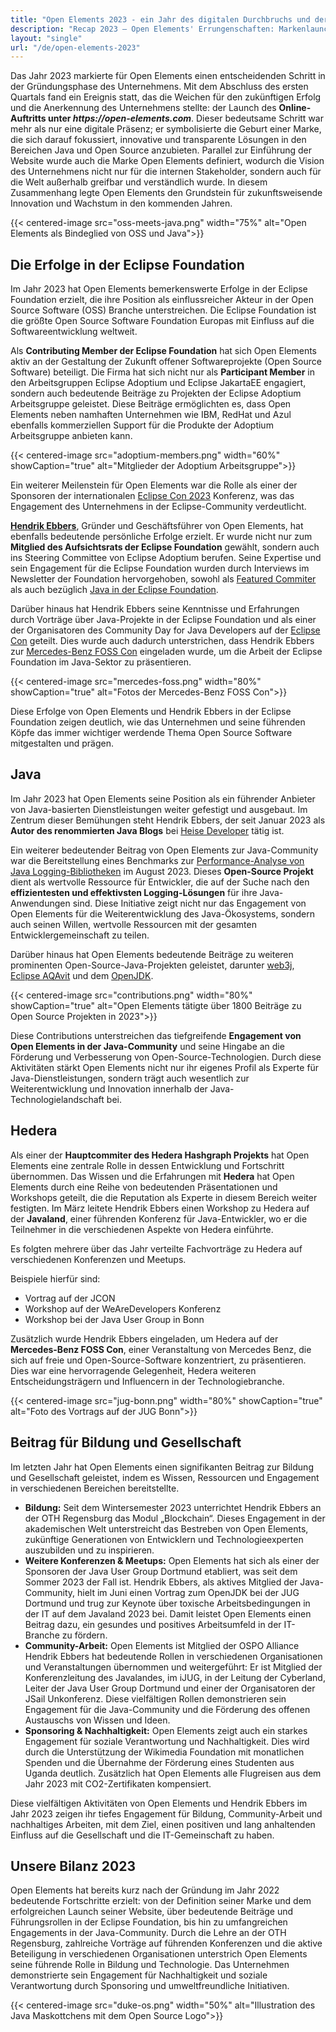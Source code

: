 ```yaml
---
title: "Open Elements 2023 - ein Jahr des digitalen Durchbruchs und der Markendefinition"
description: "Recap 2023 – Open Elements' Errungenschaften: Markenlaunch, führende Rolle in der Eclipse Foundation, Java-Engagement und nachhaltige Initiativen"
layout: "single"
url: "/de/open-elements-2023"
---
```


Das Jahr 2023 markierte für Open Elements einen entscheidenden Schritt in der Gründungsphase des Unternehmens.
Mit dem Abschluss des ersten Quartals fand ein Ereignis statt, das die Weichen für den zukünftigen Erfolg und die
Anerkennung des Unternehmens stellte: der Launch des **Online-Auftritts unter _https://open-elements.com_**.
Dieser bedeutsame Schritt war mehr als nur eine digitale Präsenz; er symbolisierte die Geburt einer Marke, die sich
darauf fokussiert, innovative und transparente Lösungen in den Bereichen Java und Open Source anzubieten.
Parallel zur Einführung der Website wurde auch die Marke Open Elements definiert, wodurch die Vision des Unternehmens
nicht nur für die internen Stakeholder, sondern auch für die Welt außerhalb greifbar und verständlich wurde.
In diesem Zusammenhang legte Open Elements den Grundstein für zukunftsweisende Innovation und Wachstum in den kommenden
Jahren.

{{< centered-image src="oss-meets-java.png" width="75%" alt="Open Elements als Bindeglied von OSS und Java">}}

## Die Erfolge in der Eclipse Foundation

Im Jahr 2023 hat Open Elements bemerkenswerte Erfolge in der Eclipse Foundation erzielt, die ihre Position als
einflussreicher Akteur in der Open Source Software (OSS) Branche unterstreichen.
Die Eclipse Foundation ist die größte Open Source Software Foundation Europas mit Einfluss auf die Softwareentwicklung
weltweit.

Als **Contributing Member der Eclipse Foundation** hat sich Open Elements aktiv an der Gestaltung der Zukunft offener
Softwareprojekte (Open Source Software) beteiligt.
Die Firma hat sich nicht nur als **Participant Member** in den Arbeitsgruppen Eclipse Adoptium und Eclipse JakartaEE
engagiert, sondern auch bedeutende Beiträge zu Projekten der Eclipse Adoptium Arbeitsgruppe geleistet.
Diese Beiträge ermöglichten es, dass Open Elements neben namhaften Unternehmen wie IBM, RedHat und Azul ebenfalls
kommerziellen Support für die Produkte der Adoptium Arbeitsgruppe anbieten kann. 

{{< centered-image src="adoptium-members.png" width="60%" showCaption="true" alt="Mitglieder der Adoptium Arbeitsgruppe">}}

Ein weiterer Meilenstein für Open Elements war die Rolle als einer der Sponsoren der internationalen 
[Eclipse Con 2023](https://www.eclipsecon.org/2023) Konferenz, was das Engagement des Unternehmens in der
Eclipse-Community verdeutlicht.

[**Hendrik Ebbers**](/about-hendrik/), Gründer und Geschäftsführer von Open Elements, hat ebenfalls bedeutende
persönliche Erfolge erzielt.
Er wurde nicht nur zum **Mitglied des Aufsichtsrats der Eclipse Foundation** gewählt,
sondern auch ins Steering Committee von Eclipse Adoptium berufen.
Seine Expertise und sein Engagement für die Eclipse Foundation wurden durch Interviews im Newsletter der Foundation
hervorgehoben, sowohl als [Featured Commiter](https://newsroom.eclipse.org/eclipse-newsletter/2023/may/committer-profile-hendrik-ebbers?mc_cid=8151d21daf&mc_eid=8fd7271de2)
als auch bezüglich [Java in der Eclipse Foundation](https://newsroom.eclipse.org/eclipse-newsletter/2023/september/eclipse-loves-java-here’s-how-we-got-here?utm_content=266000418&utm_medium=social&utm_source=twitter&hss_channel=tw-615486974).

Darüber hinaus hat Hendrik Ebbers seine Kenntnisse und Erfahrungen durch Vorträge über Java-Projekte in der
Eclipse Foundation und als einer der Organisatoren des Community Day for Java Developers auf der
[Eclipse Con](https://www.eclipsecon.org/2023) geteilt.
Dies wurde auch dadurch unterstrichen, dass Hendrik Ebbers zur
[Mercedes-Benz FOSS Con](https://opensource.mercedes-benz.com/news/recap-foss-convention-2023/) eingeladen wurde,
um die Arbeit der Eclipse Foundation im Java-Sektor zu präsentieren.

{{< centered-image src="mercedes-foss.png" width="80%" showCaption="true" alt="Fotos der Mercedes-Benz FOSS Con">}}

Diese Erfolge von Open Elements und Hendrik Ebbers in der Eclipse Foundation zeigen deutlich, wie das Unternehmen und
seine führenden Köpfe das immer wichtiger werdende Thema Open Source Software mitgestalten und prägen.

## Java
Im Jahr 2023 hat Open Elements seine Position als ein führender Anbieter von Java-basierten Dienstleistungen weiter
gefestigt und ausgebaut.
Im Zentrum dieser Bemühungen steht Hendrik Ebbers, der seit Januar 2023 als **Autor des renommierten Java Blogs** bei
[Heise Developer](https://www.heise.de/developer/neuigkeiten-von-der-insel-1920360.html) tätig ist.

Ein weiterer bedeutender Beitrag von Open Elements zur Java-Community war die Bereitstellung eines Benchmarks zur
[Performance-Analyse von Java Logging-Bibliotheken](https://github.com/OpenElements/java-logger-benchmark) im August 2023.
Dieses **Open-Source Projekt** dient als wertvolle Ressource für Entwickler, die auf der Suche nach den **effizientesten
und effektivsten Logging-Lösungen** für ihre Java-Anwendungen sind.
Diese Initiative zeigt nicht nur das Engagement von Open Elements für die Weiterentwicklung des Java-Ökosystems, sondern
auch seinen Willen, wertvolle Ressourcen mit der gesamten Entwicklergemeinschaft zu teilen.

Darüber hinaus hat Open Elements bedeutende Beiträge zu weiteren prominenten Open-Source-Java-Projekten geleistet,
darunter [web3j](https://github.com/hyperledger/web3j),
[Eclipse AQAvit](https://projects.eclipse.org/projects/adoptium.aqavit) und dem [OpenJDK](https://github.com/openjdk/jmh).

{{< centered-image src="contributions.png" width="80%" showCaption="true" alt="Open Elements tätigte über 1800 Beiträge zu Open Source Projekten in 2023">}}

Diese Contributions unterstreichen das tiefgreifende **Engagement von Open Elements in der Java-Community** und seine
Hingabe an die Förderung und Verbesserung von Open-Source-Technologien. Durch diese Aktivitäten stärkt Open Elements
nicht nur ihr eigenes Profil als Experte für Java-Dienstleistungen, sondern trägt auch wesentlich zur Weiterentwicklung
und Innovation innerhalb der Java-Technologielandschaft bei.

## Hedera

Als einer der **Hauptcommiter des Hedera Hashgraph Projekts** hat Open Elements eine zentrale Rolle in dessen
Entwicklung und Fortschritt übernommen.
Das Wissen und die Erfahrungen mit **Hedera** hat Open Elements durch eine Reihe von bedeutenden Präsentationen und
Workshops geteilt, die die Reputation als Experte in diesem Bereich weiter festigten.
Im März leitete Hendrik Ebbers einen Workshop zu Hedera auf der **Javaland**, einer führenden Konferenz für
Java-Entwickler, wo er die Teilnehmer in die verschiedenen Aspekte von Hedera einführte. 

Es folgten mehrere über das Jahr verteilte Fachvorträge zu Hedera auf verschiedenen Konferenzen und Meetups.

Beispiele hierfür sind:

- Vortrag auf der JCON
- Workshop auf der WeAreDevelopers Konferenz
- Workshop bei der Java User Group in Bonn

Zusätzlich wurde Hendrik Ebbers eingeladen, um Hedera auf der **Mercedes-Benz FOSS Con**, einer Veranstaltung von
Mercedes Benz, die sich auf freie und Open-Source-Software konzentriert, zu präsentieren.
Dies war eine hervorragende Gelegenheit, Hedera weiteren Entscheidungsträgern und Influencern in der Technologiebranche.

{{< centered-image src="jug-bonn.png" width="80%" showCaption="true" alt="Foto des Vortrags auf der JUG Bonn">}}

## Beitrag für Bildung und Gesellschaft
Im letzten Jahr hat Open Elements einen signifikanten Beitrag zur Bildung und Gesellschaft geleistet, indem es Wissen,
Ressourcen und Engagement in verschiedenen Bereichen bereitstellte.

- **Bildung:** Seit dem Wintersemester 2023 unterrichtet Hendrik Ebbers an der OTH Regensburg das Modul „Blockchain“.
  Dieses Engagement in der akademischen Welt unterstreicht das Bestreben von Open Elements, zukünftige Generationen
  von Entwicklern und Technologieexperten auszubilden und zu inspirieren.
- **Weitere Konferenzen & Meetups:** Open Elements hat sich als einer der Sponsoren der Java User Group Dortmund
  etabliert, was seit dem Sommer 2023 der Fall ist. Hendrik Ebbers, als aktives Mitglied der Java-Community,
  hielt im Juni einen Vortrag zum OpenJDK bei der JUG Dortmund und trug zur Keynote über toxische Arbeitsbedingungen
  in der IT auf dem Javaland 2023 bei.
  Damit leistet Open Elements einen Beitrag dazu, ein gesundes und positives Arbeitsumfeld in der IT-Branche zu fördern.
- **Community-Arbeit:** Open Elements ist Mitglied der OSPO Alliance
  Hendrik Ebbers hat bedeutende Rollen in verschiedenen Organisationen und Veranstaltungen übernommen und
  weitergeführt: Er ist Mitglied der Konferenzleitung des Javalandes, im iJUG, in der Leitung der Cyberland,
  Leiter der Java User Group Dortmund und einer der Organisatoren der JSail Unkonferenz.
  Diese vielfältigen Rollen demonstrieren sein Engagement für die Java-Community und die Förderung des offenen
  Austauschs von Wissen und Ideen.
- **Sponsoring & Nachhaltigkeit:** Open Elements zeigt auch ein starkes Engagement für soziale Verantwortung und
  Nachhaltigkeit.
  Dies wird durch die Unterstützung der Wikimedia Foundation mit monatlichen Spenden und die Übernahme der Förderung
  eines Studenten aus Uganda deutlich.
  Zusätzlich hat Open Elements alle Flugreisen aus dem Jahr 2023 mit CO2-Zertifikaten kompensiert.

Diese vielfältigen Aktivitäten von Open Elements und Hendrik Ebbers im Jahr 2023 zeigen ihr tiefes Engagement für
Bildung, Community-Arbeit und nachhaltiges Arbeiten, mit dem Ziel, einen positiven und lang anhaltenden Einfluss auf
die Gesellschaft und die IT-Gemeinschaft zu haben.

## Unsere Bilanz 2023
Open Elements hat bereits kurz nach der Gründung im Jahr 2022 bedeutende Fortschritte erzielt:
von der Definition seiner Marke und dem erfolgreichen Launch seiner Website, über bedeutende Beiträge und
Führungsrollen in der Eclipse Foundation, bis hin zu umfangreichen Engagements in der Java-Community.
Durch die Lehre an der OTH Regensburg, zahlreiche Vorträge auf führenden Konferenzen und die aktive Beteiligung in
verschiedenen Organisationen unterstrich Open Elements seine führende Rolle in Bildung und Technologie.
Das Unternehmen demonstrierte sein Engagement für Nachhaltigkeit und soziale Verantwortung durch Sponsoring und
umweltfreundliche Initiativen. 

{{< centered-image src="duke-os.png" width="50%" alt="Illustration des Java Maskottchens mit dem Open Source Logo">}}
